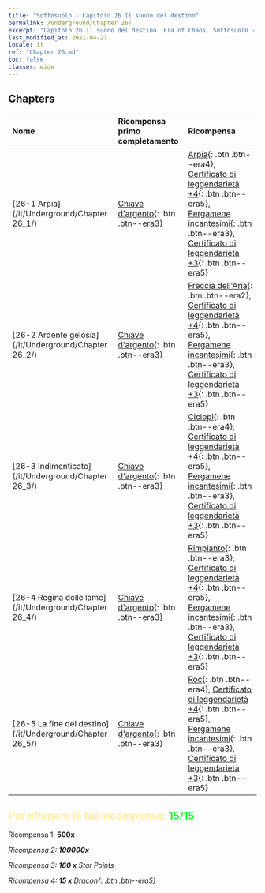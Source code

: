 ```yaml
---
title: "Sottosuolo - Capitolo 26 Il suono del destino"
permalink: /Underground/Chapter 26/
excerpt: "Capitolo 26 Il suono del destino. Era of Chaos  Sottosuolo - Capitolo 26. Il suono del destino"
last_modified_at: 2021-04-27
locale: it
ref: "Chapter 26.md"
toc: false
classes: wide
---
```


## Chapters

  | Nome |  Ricompensa primo completamento | Ricompensa |
  |:------------|:------------|:------------| 
  | [26-1 Arpia](/it/Underground/Chapter 26_1/) | [Chiave d'argento](/ItemsIT/con_693/){: .btn .btn--era3} | [Arpia](/ItemsIT/unt_245/){: .btn .btn--era4}, [Certificato di leggendarietà +4](/ItemsIT/mat_95/){: .btn .btn--era5}, [Pergamene incantesimi](/ItemsIT/con_694/){: .btn .btn--era3}, [Certificato di leggendarietà +3](/ItemsIT/mat_88/){: .btn .btn--era5} |
  | [26-2 Ardente gelosia](/it/Underground/Chapter 26_2/) | [Chiave d'argento](/ItemsIT/con_693/){: .btn .btn--era3} | [Freccia dell'Aria](/ItemsIT/her_449/){: .btn .btn--era2}, [Certificato di leggendarietà +4](/ItemsIT/mat_95/){: .btn .btn--era5}, [Pergamene incantesimi](/ItemsIT/con_694/){: .btn .btn--era3}, [Certificato di leggendarietà +3](/ItemsIT/mat_88/){: .btn .btn--era5} |
  | [26-3 Indimenticato](/it/Underground/Chapter 26_3/) | [Chiave d'argento](/ItemsIT/con_693/){: .btn .btn--era3} | [Ciclopi](/ItemsIT/unt_222/){: .btn .btn--era4}, [Certificato di leggendarietà +4](/ItemsIT/mat_95/){: .btn .btn--era5}, [Pergamene incantesimi](/ItemsIT/con_694/){: .btn .btn--era3}, [Certificato di leggendarietà +3](/ItemsIT/mat_88/){: .btn .btn--era5} |
  | [26-4 Regina delle lame](/it/Underground/Chapter 26_4/) | [Chiave d'argento](/ItemsIT/con_693/){: .btn .btn--era3} | [Rimpianto](/ItemsIT/her_458/){: .btn .btn--era3}, [Certificato di leggendarietà +4](/ItemsIT/mat_95/){: .btn .btn--era5}, [Pergamene incantesimi](/ItemsIT/con_694/){: .btn .btn--era3}, [Certificato di leggendarietà +3](/ItemsIT/mat_88/){: .btn .btn--era5} |
  | [26-5 La fine del destino](/it/Underground/Chapter 26_5/) | [Chiave d'argento](/ItemsIT/con_693/){: .btn .btn--era3} | [Roc](/ItemsIT/unt_221/){: .btn .btn--era4}, [Certificato di leggendarietà +4](/ItemsIT/mat_95/){: .btn .btn--era5}, [Pergamene incantesimi](/ItemsIT/con_694/){: .btn .btn--era3}, [Certificato di leggendarietà +3](/ItemsIT/mat_88/){: .btn .btn--era5} |


## <span style="color: #ffeea0">Per ottenere la tua ricompensa: </span><span style="color: #27f73a">15/15</span>

 Ricompensa 1:  **500x** <i class="fas fa-gem"/>

 Ricompensa 2:  **100000x** <i class="fas fa-coins"/>

 Ricompensa 3: **160 x** Star Points

 Ricompensa 4: **15 x** [Dracon](/ItemsIT/her_387/){: .btn .btn--era5}

